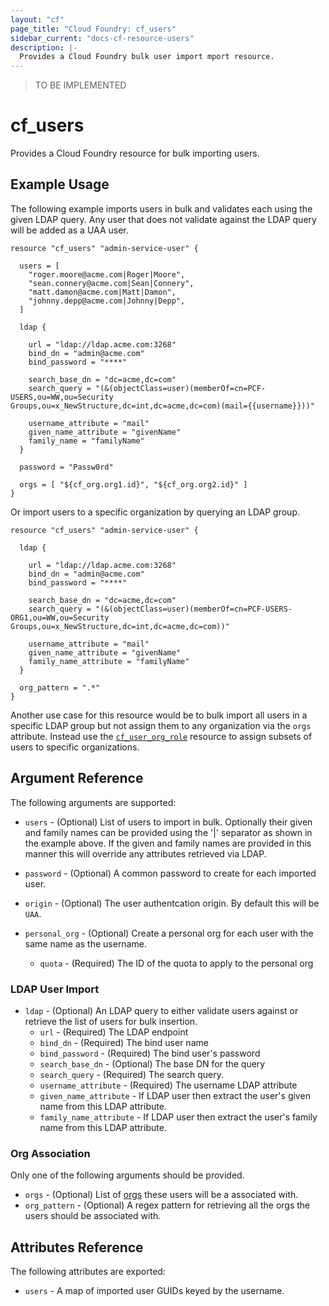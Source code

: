 ```yaml
---
layout: "cf"
page_title: "Cloud Foundry: cf_users"
sidebar_current: "docs-cf-resource-users"
description: |-
  Provides a Cloud Foundry bulk user import mport resource.
---
```


> TO BE IMPLEMENTED

# cf\_users

Provides a Cloud Foundry resource for bulk importing users.

## Example Usage

The following example imports users in bulk and validates each using the given LDAP query. Any user that does not validate against the LDAP query will be added as a UAA user.

```
resource "cf_users" "admin-service-user" {
  
  users = [ 
    "roger.moore@acme.com|Roger|Moore",
    "sean.connery@acme.com|Sean|Connery",
    "matt.damon@acme.com|Matt|Damon",
    "johnny.depp@acme.com|Johnny|Depp",
  ]
  
  ldap {
    
    url = "ldap://ldap.acme.com:3268"
    bind_dn = "admin@acme.com"
    bind_password = "****"

    search_base_dn = "dc=acme,dc=com"
    search_query = "(&(objectClass=user)(memberOf=cn=PCF-USERS,ou=WW,ou=Security Groups,ou=x_NewStructure,dc=int,dc=acme,dc=com)(mail={{username}}))"
    
    username_attribute = "mail"
    given_name_attribute = "givenName"
    family_name = "familyName"
  }

  password = "Passw0rd"

  orgs = [ "${cf_org.org1.id}", "${cf_org.org2.id}" ]
}
```

Or import users to a specific organization by querying an LDAP group.

```
resource "cf_users" "admin-service-user" {
  
  ldap {

    url = "ldap://ldap.acme.com:3268"
    bind_dn = "admin@acme.com"
    bind_password = "****"

    search_base_dn = "dc=acme,dc=com"
    search_query = "(&(objectClass=user)(memberOf=cn=PCF-USERS-ORG1,ou=WW,ou=Security Groups,ou=x_NewStructure,dc=int,dc=acme,dc=com))"

    username_attribute = "mail"
    given_name_attribute = "givenName"
    family_name_attribute = "familyName"
  }

  org_pattern = ".*"
}
```

Another use case for this resource would be to bulk import all users in a specific LDAP group but not assign them to any organization via the `orgs` attribute. Instead use the [`cf_user_org_role`](/docs/providers/cf/r/user_org_role.html) resource to assign subsets of users to specific organizations.

## Argument Reference

The following arguments are supported:

* `users` - (Optional) List of users to import in bulk. Optionally their given and family names can be provided using the '|' separator as shown in the example above. If the given and family names are provided in this manner this will override any attributes retrieved via LDAP.

* `password` - (Optional) A common password to create for each imported user.
* `origin` - (Optional) The user authentcation origin. By default this will be `UAA`. 

* `personal_org` - (Optional) Create a personal org for each user with the same name as the username.
  - `quota` - (Required) The ID of the quota to apply to the personal org

### LDAP User Import

* `ldap` - (Optional) An LDAP query to either validate users against or retrieve the list of users for bulk insertion.
  - `url` - (Required) The LDAP endpoint
  - `bind_dn` - (Required) The bind user name
  - `bind_password` - (Required) The bind user's password
  - `search_base_dn` - (Optional)  The base DN for the query
  - `search_query` - (Required) The search query.
  - `username_attribute` - (Required) The username LDAP attribute
  - `given_name_attribute` - If LDAP user then extract the user's given name from this LDAP attribute.
  - `family_name_attribute` - If LDAP user then extract the user's family name from this LDAP attribute.

### Org Association

Only one of the following arguments should be provided.

* `orgs` - (Optional) List of [orgs](org.html) these users will be a associated with.
* `org_pattern` - (Optional) A regex pattern for retrieving all the orgs the users should be associated with.

## Attributes Reference

The following attributes are exported:

* `users` - A map of imported user GUIDs keyed by the username.
